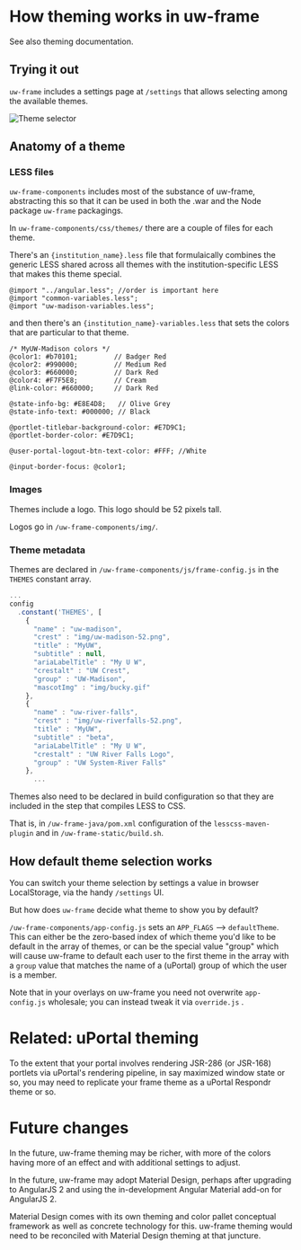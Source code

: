 # How theming works in uw-frame

See also theming documentation.

## Trying it out

`uw-frame` includes a settings page at `/settings` that allows selecting among the available themes.

![Theme selector](http://goo.gl/l9KKtM)

## Anatomy of a theme

### LESS files

`uw-frame-components` includes most of the substance of uw-frame, abstracting this so that it can be used in both the .war and the Node package `uw-frame` packagings.

In `uw-frame-components/css/themes/` there are a couple of files for each theme.

There's an `{institution_name}.less` file that formulaically combines the generic LESS shared across all themes with the institution-specific LESS that makes this theme special.

```LESS
@import "../angular.less"; //order is important here
@import "common-variables.less";
@import "uw-madison-variables.less";
```

and then there's an `{institution_name}-variables.less` that sets the colors that are particular to that theme.

```LESS
/* MyUW-Madison colors */
@color1: #b70101;         // Badger Red
@color2: #990000;         // Medium Red
@color3: #660000;         // Dark Red
@color4: #F7F5E8;         // Cream
@link-color: #660000;     // Dark Red

@state-info-bg: #E8E4D8;   // Olive Grey
@state-info-text: #000000; // Black

@portlet-titlebar-background-color: #E7D9C1;
@portlet-border-color: #E7D9C1;

@user-portal-logout-btn-text-color: #FFF; //White

@input-border-focus: @color1;
```

### Images

Themes include a logo. This logo should be 52 pixels tall.

Logos go in `/uw-frame-components/img/`.

### Theme metadata

Themes are declared in `/uw-frame-components/js/frame-config.js` in the `THEMES` constant array.

```JavaScript
...
config
  .constant('THEMES', [
    {
      "name" : "uw-madison",
      "crest" : "img/uw-madison-52.png",
      "title" : "MyUW",
      "subtitle" : null,
      "ariaLabelTitle" : "My U W",
      "crestalt" : "UW Crest",
      "group" : "UW-Madison",
      "mascotImg" : "img/bucky.gif"
    },
    {
      "name" : "uw-river-falls",
      "crest" : "img/uw-riverfalls-52.png",
      "title" : "MyUW",
      "subtitle" : "beta",
      "ariaLabelTitle" : "My U W",
      "crestalt" : "UW River Falls Logo",
      "group" : "UW System-River Falls"
    },
      ...
```

Themes also need to be declared in build configuration so that they are included in the step that compiles LESS to CSS.

That is, in `/uw-frame-java/pom.xml` configuration of the `lesscss-maven-plugin` and in `/uw-frame-static/build.sh`.

## How default theme selection works

You can switch your theme selection by settings a value in browser LocalStorage, via the handy `/settings` UI.

But how does `uw-frame` decide what theme to show you by default?

`/uw-frame-components/app-config.js` sets an `APP_FLAGS` --> `defaultTheme`. This can either be the zero-based index of which theme you'd like to be default in the array of themes, or can  be the special value "group" which will cause uw-frame to default each user to the first theme in the array with a `group` value that matches the name of a (uPortal) group of which the user is a member.

Note that in your overlays on uw-frame you need not overwrite `app-config.js` wholesale; you can instead tweak it via `override.js` .


# Related: uPortal theming

To the extent that your portal involves rendering JSR-286 (or JSR-168) portlets via uPortal's rendering pipeline, in say maximized window state or so, you may need to replicate your frame theme as a uPortal Respondr theme or so.

# Future changes

In the future, uw-frame theming may be richer, with more of the colors having more of an effect and with additional settings to adjust.

In the future, uw-frame may adopt Material Design, perhaps after upgrading to AngularJS 2 and using the in-development Angular Material add-on for AngularJS 2.

Material Design comes with its own theming and color pallet conceptual framework as well as concrete technology for this. uw-frame theming would need to be reconciled with Material Design theming at that juncture.
